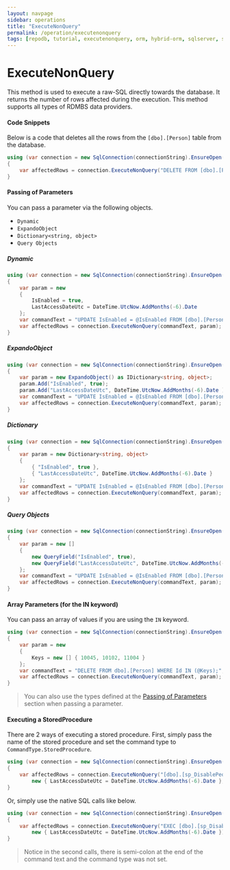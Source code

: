 ```yaml
---
layout: navpage
sidebar: operations
title: "ExecuteNonQuery"
permalink: /operation/executenonquery
tags: [repodb, tutorial, executenonquery, orm, hybrid-orm, sqlserver, sqlite, mysql, postgresql]
---
```


# ExecuteNonQuery

This method is used to execute a raw-SQL directly towards the database. It returns the number of rows affected during the execution. This method supports all types of RDMBS data providers.

#### Code Snippets

Below is a code that deletes all the rows from the `[dbo].[Person]` table from the database.

```csharp
using (var connection = new SqlConnection(connectionString).EnsureOpen())
{
	var affectedRows = connection.ExecuteNonQuery("DELETE FROM [dbo].[Person];");
}
```

#### Passing of Parameters

You can pass a parameter via the following objects.

- `Dynamic`
- `ExpandoObject`
- `Dictionary<string, object>`
- `Query Objects`

##### Dynamic

```csharp
using (var connection = new SqlConnection(connectionString).EnsureOpen())
{
	var param = new
	{
		IsEnabled = true,
		LastAccessDateUtc = DateTime.UtcNow.AddMonths(-6).Date 
	};
	var commandText = "UPDATE IsEnabled = @IsEnabled FROM [dbo].[Person] WHERE ([LastAccessDateUtc] = @LastAccessDateUtc);";
	var affectedRows = connection.ExecuteNonQuery(commandText, param);
}
```

##### ExpandoObject

```csharp
using (var connection = new SqlConnection(connectionString).EnsureOpen())
{
	var param = new ExpandoObject() as IDictionary<string, object>;
	param.Add("IsEnabled", true);
	param.Add("LastAccessDateUtc", DateTime.UtcNow.AddMonths(-6).Date );
	var commandText = "UPDATE IsEnabled = @IsEnabled FROM [dbo].[Person] WHERE ([LastAccessDateUtc] = @LastAccessDateUtc);";
	var affectedRows = connection.ExecuteNonQuery(commandText, param);
}
```

##### Dictionary

```csharp
using (var connection = new SqlConnection(connectionString).EnsureOpen())
{
	var param = new Dictionary<string, object>
	{
		{ "IsEnabled", true },
		{ "LastAccessDateUtc", DateTime.UtcNow.AddMonths(-6).Date }
	};
	var commandText = "UPDATE IsEnabled = @IsEnabled FROM [dbo].[Person] WHERE ([LastAccessDateUtc] = @LastAccessDateUtc);";
	var affectedRows = connection.ExecuteNonQuery(commandText, param);
}
```

##### Query Objects

```csharp
using (var connection = new SqlConnection(connectionString).EnsureOpen())
{
	var param = new []
	{
		new QueryField("IsEnabled", true),
		new QueryField("LastAccessDateUtc", DateTime.UtcNow.AddMonths(-6).Date)
	};
	var commandText = "UPDATE IsEnabled = @IsEnabled FROM [dbo].[Person] WHERE ([LastAccessDateUtc] = @LastAccessDateUtc);";
	var affectedRows = connection.ExecuteNonQuery(commandText, param);
}
```

#### Array Parameters (for the IN keyword)

You can pass an array of values if you are using the `IN` keyword.

```csharp
using (var connection = new SqlConnection(connectionString).EnsureOpen())
{
	var param = new
	{
		Keys = new [] { 10045, 10102, 11004 }
	};
	var commandText = "DELETE FROM dbo].[Person] WHERE Id IN (@Keys);";
	var affectedRows = connection.ExecuteNonQuery(commandText, param);
}
```

> You can also use the types defined at the [Passing of Parameters](#passing-of-parameters) section when passing a parameter.

#### Executing a StoredProcedure

There are 2 ways of executing a stored procedure. First, simply pass the name of the stored procedure and set the command type to `CommandType.StoredProcedure`.

```csharp
using (var connection = new SqlConnection(connectionString).EnsureOpen())
{
	var affectedRows = connection.ExecuteNonQuery("[dbo].[sp_DisablePeopleState](@LastAccessDateUtc);",
		new { LastAccessDateUtc = DateTime.UtcNow.AddMonths(-6).Date }, commandType: CommandType.StoredProcedure);
}
```

Or, simply use the native SQL calls like below.

```csharp
using (var connection = new SqlConnection(connectionString).EnsureOpen())
{
	var affectedRows = connection.ExecuteNonQuery("EXEC [dbo].[sp_DisablePeopleState](@LastAccessDateUtc);",
		new { LastAccessDateUtc = DateTime.UtcNow.AddMonths(-6).Date });
}
```

> Notice in the second calls, there is semi-colon at the end of the command text and the command type was not set.
